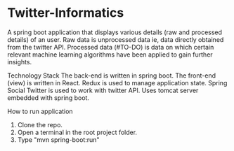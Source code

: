 # Twitter-Informatics
A spring boot application that displays various details (raw and processed details) of an user. 
Raw data is unprocessed data ie, data directly obtained from the twitter API.
Processed data (#TO-DO) is data on which certain relevant machine learning algorithms have been applied to gain 
further insights.

Technology Stack
The back-end is written in spring boot.
The front-end (view) is written in React. Redux is used to manage application state.
Spring Social Twitter is used to work with twitter API.
Uses tomcat server embedded with spring boot.

How to run application
1. Clone the repo.
2. Open a terminal in the root project folder.
3. Type "mvn spring-boot:run"

